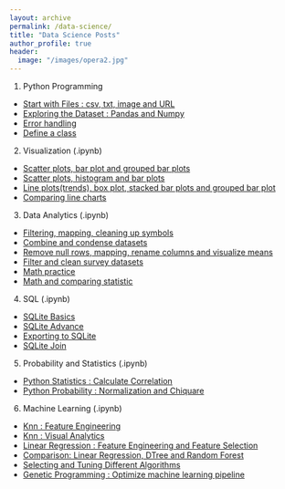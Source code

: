 ```yaml
---
layout: archive
permalink: /data-science/
title: "Data Science Posts"
author_profile: true
header:
  image: "/images/opera2.jpg"
---
```

1. Python Programming
* [Start with Files : csv, txt, image and URL](/python01/)
* [Exploring the Dataset : Pandas and Numpy](/python02/)
* [Error handling](/python03/)
* [Define a class](/python04/)
2. Visualization (.ipynb)
* [Scatter plots, bar plot and grouped bar plots](https://github.com/tylercx62/methods/blob/master/PandaBarChart201.ipynb)
* [Scatter plots, histogram and bar plots](https://github.com/tylercx62/methods/blob/master/PandaVisualTwoFeatures203.ipynb)
* [Line plots(trends), box plot, stacked bar plots and grouped bar plot](https://github.com/tylercx62/methods/blob/master/PdCleanReindexVisual204.ipynb)
* [Comparing line charts](https://github.com/tylercx62/methods/blob/master/PandaVisualLineCompare202.ipynb)
3. Data Analytics (.ipynb)
* [Filtering, mapping, cleaning up symbols](https://github.com/tylercx62/methods/blob/master/cleanExportToSqlite301.ipynb)
* [Combine and condense datasets](https://github.com/tylercx62/methods/blob/master/PandaCleanCombineVisual302.ipynb)
* [Remove null rows, mapping, rename columns and visualize means](https://github.com/tylercx62/methods/blob/master/PandaCleanMapRenameVisual303.ipynb)
* [Filter and clean survey datasets](https://github.com/tylercx62/methods/blob/master/PandaCountFilterClean304.ipynb)
* [Math practice](https://github.com/tylercx62/methods/blob/master/PdMath308.ipynb)
* [Math and comparing statistic](https://github.com/tylercx62/methods/blob/master/PdMathVisual309.ipynb)
4. SQL (.ipynb)
* [SQLite Basics](https://github.com/tylercx62/methods/blob/master/SQLBasic401.ipynb)
* [SQLite Advance](https://github.com/tylercx62/methods/blob/master/SQLAdvance403.ipynb)
* [Exporting to SQLite](https://github.com/tylercx62/methods/blob/master/cleanExportToSqlite301.ipynb)
* [SQLite Join](https://github.com/tylercx62/methods/blob/master/SQLiteJoin404.ipynb)
5. Probability and Statistics (.ipynb)
* [Python Statistics : Calculate Correlation](https://github.com/tylercx62/methods/blob/master/PdNpStatistic501.ipynb)
* [Python Probability : Normalization and Chiquare](https://github.com/tylercx62/methods/blob/master/PdNpProbability502.ipynb)
6. Machine Learning (.ipynb)
* [Knn : Feature Engineering](https://github.com/tylercx62/methods/blob/master/KnnCleanNormFeaSelect602.ipynb)
* [Knn : Visual Analytics](https://github.com/tylercx62/methods/blob/master/KnnVisualAnalytics603.ipynb)
* [Linear Regression : Feature Engineering and Feature Selection](https://github.com/tylercx62/methods/blob/master/LinearFeaEngSelect604.ipynb)
* [Comparison:  Linear Regression, DTree and Random Forest](https://github.com/tylercx62/methods/blob/master/LinearTreeForest605.ipynb)
* [Selecting and Tuning Different Algorithms](https://github.com/tylercx62/methods/blob/master/DataScienceWorkflows601.ipynb)
* [Genetic Programming : Optimize machine learning pipeline](https://github.com/tylercx62/methods/blob/master/geneticProgramming606.ipynb)

